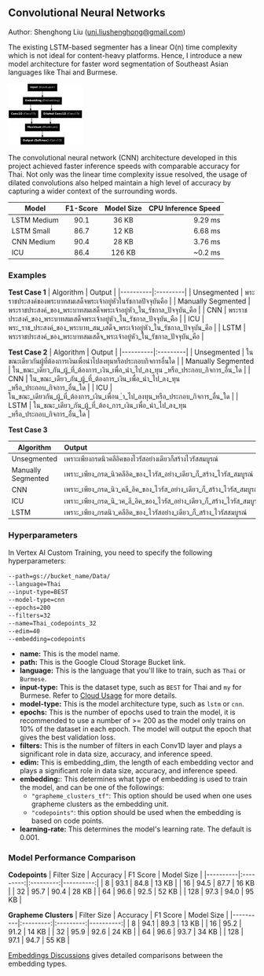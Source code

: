 ## Convolutional Neural Networks

Author: Shenghong Liu (uni.liushenghong@gmail.com)

The existing LSTM-based segmenter has a linear O(n) time complexity which is not ideal for content-heavy platforms. Hence, I introduce a new model architecture for faster word segmentation of Southeast Asian languages like Thai and Burmese.

<img src="Figures/cnn.jpg"  width="30%"/>

The convolutional neural network (CNN) architecture developed in this project achieved faster inference speeds with comparable accuracy for Thai. Not only was the linear time complexity issue resolved, the usage of dilated convolutions also helped maintain a high level of accuracy by capturing a wider context of the surrounding words.

| Model | F1-Score | Model Size | CPU Inference Speed |
|----------|:--------:|:---------:|---------:|
| LSTM Medium  | 90.1  | 36 KB  | 9.29 ms |
| LSTM Small  | 86.7  | 12 KB  | 6.68 ms |
| CNN Medium | 90.4 | 28 KB | 3.76 ms |
| ICU | 86.4 | 126 KB | ~0.2 ms|

### Examples

**Test Case 1**
| Algorithm | Output |
|----------|:---------|
| Unsegmented | พระราชประสงค์ของพระบาทสมเสด็จพระเจ้าอยู่หัวในรัชกาลปัจจุบันคือ |
| Manually Segmented | พระราชประสงค์_ของ_พระบาทสมเสด็จพระเจ้าอยู่หัว_ใน_รัชกาล_ปัจจุบัน_คือ |
| CNN | พระราชประสงค์_ของ_พระบาทสมเสด็จพระเจ้าอยู่หัว_ใน_รัชกาล_ปัจจุบัน_คือ |
| ICU | พระ_ราช_ประสงค์_ของ_พระบาท_สม_เสด็จ_พระเจ้าอยู่หัว_ใน_รัชกาล_ปัจจุบัน_คือ |
| LSTM | พระราชประสงค์_ของ_พระบาทสมเสด็จ_พระเจ้าอยู่หัว_ใน_รัชกาล_ปัจจุบัน_คือ |

**Test Case 2**
| Algorithm | Output |
|----------|:---------|
| Unsegmented | ในขณะเดียวกันผู้ที่ต้องการเงินเพื่อนำไปลงทุนหรือประกอบกิจการอื่นใด |
| Manually Segmented | ใน_ขณะ_เดียว_กัน_ผู้_ที่_ต้องการ_เงิน_เพื่อ_นำ_ไป_ลง_ทุน	_หรือ_ประกอบ_กิจการ_อื่น_ใด |
| CNN | ใน_ขณะ_เดียว_กัน_ผู้_ที่_ต้องการ_เงิน_เพื่อ_นำ_ไป_ลง_ทุน	_หรือ_ประกอบ_กิจการ_อื่น_ใด |
| ICU | ใน_ขณะ_เดียวกัน_ผู้_ที่_ต้องการ_เงิน_เพื่อน_ำ_ไป_ลงทุน_หรือ_ประกอบ_กิจการ_อื่น_ใด |
| LSTM | ใน_ขณะ_เดียว_กัน_ผู้_ที่_ต้อง_การ_เงิน_เพื่อ_นำ_ไป_ลง_ทุน	_หรือ_ประกอบ_กิจการ_อื่น_ใด |

**Test Case 3**

| Algorithm | Output |
|----------|:---------|
| Unsegmented | เพราะเพียงกรดนิวคลีอิคของไวรัสอย่างเดียวก็สร้างไวรัสสมบูรณ์ |
| Manually Segmented | เพราะ_เพียง_กรด_นิวคลีอิค_ของ_ไวรัส_อย่าง_เดียว_ก็_สร้าง_ไวรัส_สมบูรณ์ |
| CNN | เพราะ_เพียง_กรด_นิว_คลี_อิค_ของ_ไวรัส_อย่าง_เดียว_ก็_สร้าง_ไวรัส_สมบูรณ์ |
| ICU | เพราะ_เพียง_กรด_นิ_วค_ลี_อิค_ของ_ไวรัส_อย่าง_เดียว_ก็_สร้าง_ไวรัส_สมบูรณ์ |
| LSTM | เพราะ_เพียง_กรดนิว_คลีอิค_ของ_ไวรัสอย่าง_เดียว_ก็_สร้าง_ไวรัสสมบูรณ์ |

### Hyperparameters

In Vertex AI Custom Training, you need to specify the following hyperparameters:

```
--path=gs://bucket_name/Data/
--language=Thai
--input-type=BEST
--model-type=cnn
--epochs=200
--filters=32
--name=Thai_codepoints_32
--edim=40
--embedding=codepoints
```

* **name:** This is the model name.
* **path:** This is the Google Cloud Storage Bucket link.
* **language:** This is the language that you'll like to train, such as ```Thai``` or ```Burmese```.
* **input-type:** This is the dataset type, such as ```BEST``` for Thai and ```my``` for Burmese. Refer to [Cloud Usage](Cloud%20Usage.md) for more details.
* **model-type:** This is the model architecture type, such as ```lstm``` or ```cnn```.
* **epochs:** This is the number of epochs used to train the model, it is recommended to use a number of >= 200 as the model only trains on 10% of the dataset in each epoch. The model will output the epoch that gives the best validation loss.
* **filters:** This is the number of filters in each Conv1D layer and plays a significant role in data size, accuracy, and inference speed.
* **edim:** This is embedding_dim, the length of each embedding vector and plays a significant role in data size, accuracy, and inference speed.
* **embedding:**: This determines what type of embedding is used to train the model, and can be one of the followings:
  * `"grapheme_clusters_tf"`: This option should be used when one uses grapheme clusters as the embedding unit.
  * `"codepoints"`: this option should be used when the embedding is based on code points.
* **learning-rate:** This determines the model's learning rate. The default is 0.001.


### Model Performance Comparison
**Codepoints**
| Filter Size | Accuracy | F1 Score | Model Size |
|----------|:---------:|:---------:|----------:|
| 8 | 93.1 | 84.8 | 13 KB |
| 16 | 94.5 | 87.7 | 16 KB |
| 32 | 95.7 | 90.4 | 28 KB |
| 64 | 96.6 | 92.5 | 52 KB |
| 128 | 97.3 | 94.0 | 95 KB |

**Grapheme Clusters**
| Filter Size | Accuracy | F1 Score | Model Size |
|----------|:---------:|:---------:|----------:|
| 8 | 94.1 | 89.3 | 13 KB |
| 16 | 95.2 | 91.2 | 14 KB |
| 32 | 95.9 | 92.6 | 24 KB |
| 64 | 96.6 | 93.7 | 34 KB |
| 128 | 97.1 | 94.7 | 55 KB |

[Embeddings Discussions](Embeddings%20Discussion.md) gives detailed comparisons between the embedding types. 